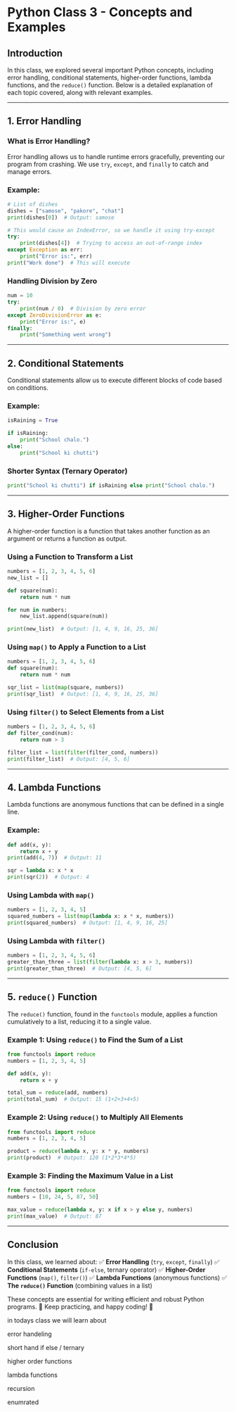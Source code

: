 # Python Class 3 - Concepts and Examples

## Introduction
In this class, we explored several important Python concepts, including error handling, conditional statements, higher-order functions, lambda functions, and the `reduce()` function. Below is a detailed explanation of each topic covered, along with relevant examples.

---

## **1. Error Handling**
### **What is Error Handling?**
Error handling allows us to handle runtime errors gracefully, preventing our program from crashing. We use `try`, `except`, and `finally` to catch and manage errors.

### **Example:**
```python
# List of dishes
dishes = ["samose", "pakore", "chat"]
print(dishes[0])  # Output: samose

# This would cause an IndexError, so we handle it using try-except
try:
    print(dishes[4])  # Trying to access an out-of-range index
except Exception as err:
    print("Error is:", err)
print("Work done")  # This will execute
```

### **Handling Division by Zero**
```python
num = 10
try:
    print(num / 0)  # Division by zero error
except ZeroDivisionError as e:
    print("Error is:", e)
finally:
    print("Something went wrong")
```

---

## **2. Conditional Statements**
Conditional statements allow us to execute different blocks of code based on conditions.

### **Example:**
```python
isRaining = True

if isRaining:
    print("School chalo.")
else:
    print("School ki chutti")
```

### **Shorter Syntax (Ternary Operator)**
```python
print("School ki chutti") if isRaining else print("School chalo.")
```

---

## **3. Higher-Order Functions**
A higher-order function is a function that takes another function as an argument or returns a function as output.

### **Using a Function to Transform a List**
```python
numbers = [1, 2, 3, 4, 5, 6]
new_list = []

def square(num):
    return num * num

for num in numbers:
    new_list.append(square(num))

print(new_list)  # Output: [1, 4, 9, 16, 25, 36]
```

### **Using `map()` to Apply a Function to a List**
```python
numbers = [1, 2, 3, 4, 5, 6]
def square(num):
    return num * num

sqr_list = list(map(square, numbers))
print(sqr_list)  # Output: [1, 4, 9, 16, 25, 36]
```

### **Using `filter()` to Select Elements from a List**
```python
numbers = [1, 2, 3, 4, 5, 6]
def filter_cond(num):
    return num > 3

filter_list = list(filter(filter_cond, numbers))
print(filter_list)  # Output: [4, 5, 6]
```

---

## **4. Lambda Functions**
Lambda functions are anonymous functions that can be defined in a single line.

### **Example:**
```python
def add(x, y):
    return x + y
print(add(4, 7))  # Output: 11

sqr = lambda x: x * x
print(sqr(2))  # Output: 4
```

### **Using Lambda with `map()`**
```python
numbers = [1, 2, 3, 4, 5]
squared_numbers = list(map(lambda x: x * x, numbers))
print(squared_numbers)  # Output: [1, 4, 9, 16, 25]
```

### **Using Lambda with `filter()`**
```python
numbers = [1, 2, 3, 4, 5, 6]
greater_than_three = list(filter(lambda x: x > 3, numbers))
print(greater_than_three)  # Output: [4, 5, 6]
```

---

## **5. `reduce()` Function**
The `reduce()` function, found in the `functools` module, applies a function cumulatively to a list, reducing it to a single value.

### **Example 1: Using `reduce()` to Find the Sum of a List**
```python
from functools import reduce
numbers = [1, 2, 3, 4, 5]

def add(x, y):
    return x + y

total_sum = reduce(add, numbers)
print(total_sum)  # Output: 15 (1+2+3+4+5)
```

### **Example 2: Using `reduce()` to Multiply All Elements**
```python
from functools import reduce
numbers = [1, 2, 3, 4, 5]

product = reduce(lambda x, y: x * y, numbers)
print(product)  # Output: 120 (1*2*3*4*5)
```

### **Example 3: Finding the Maximum Value in a List**
```python
from functools import reduce
numbers = [10, 24, 5, 87, 50]

max_value = reduce(lambda x, y: x if x > y else y, numbers)
print(max_value)  # Output: 87
```

---

## **Conclusion**
In this class, we learned about:
✅ **Error Handling** (`try`, `except`, `finally`)
✅ **Conditional Statements** (`if-else`, ternary operator)
✅ **Higher-Order Functions** (`map()`, `filter()`)
✅ **Lambda Functions** (anonymous functions)
✅ **The `reduce()` Function** (combining values in a list)

These concepts are essential for writing efficient and robust Python programs. 🚀 Keep practicing, and happy coding! 🎯


in todays class we will learn about 

error handeling 

short hand if else / ternary 

higher order functions

lambda functions

recursion 

enumrated
